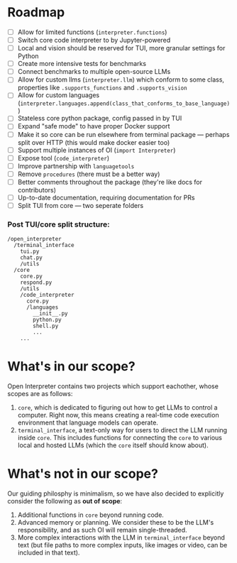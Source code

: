 # Roadmap

- [ ] Allow for limited functions (`interpreter.functions`)
- [ ] Switch core code interpreter to by Jupyter-powered
- [ ] Local and vision should be reserved for TUI, more granular settings for Python
- [ ] Create more intensive tests for benchmarks
- [ ] Connect benchmarks to multiple open-source LLMs
- [ ] Allow for custom llms (`interpreter.llm`) which conform to some class, properties like `.supports_functions` and `.supports_vision`
- [ ] Allow for custom languages (`interpreter.languages.append(class_that_conforms_to_base_language)`)
- [ ] Stateless core python package, config passed in by TUI
- [ ] Expand "safe mode" to have proper Docker support
- [ ] Make it so core can be run elsewhere from terminal package — perhaps split over HTTP (this would make docker easier too)
- [ ] Support multiple instances of OI (`import Interpreter`)
- [ ] Expose tool (`code_interpreter`)
- [ ] Improve partnership with `languagetools`
- [ ] Remove `procedures` (there must be a better way)
- [ ] Better comments throughout the package (they're like docs for contributors)
- [ ] Up-to-date documentation, requiring documentation for PRs
- [ ] Split TUI from core — two seperate folders

### Post TUI/core split structure:

```
/open_interpreter
  /terminal_interface
    tui.py
    chat.py
    /utils
  /core
    core.py
    respond.py
    /utils
    /code_interpreter
      core.py
      /languages
        __init__.py
        python.py
        shell.py
        ...
    ...
```

# What's in our scope?

Open Interpreter contains two projects which support eachother, whose scopes are as follows:

1. `core`, which is dedicated to figuring out how to get LLMs to control a computer. Right now, this means creating a real-time code execution environment that language models can operate.
2. `terminal_interface`, a text-only way for users to direct the LLM running inside `core`. This includes functions for connecting the `core` to various local and hosted LLMs (which the `core` itself should know about).

# What's not in our scope?

Our guiding philosphy is minimalism, so we have also decided to explicitly consider the following as **out of scope**:

1. Additional functions in `core` beyond running code.
2. Advanced memory or planning. We consider these to be the LLM's responsibility, and as such OI will remain single-threaded.
3. More complex interactions with the LLM in `terminal_interface` beyond text (but file paths to more complex inputs, like images or video, can be included in that text).
